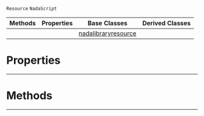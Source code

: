  `Resource` `NadaScript`



|Methods|Properties|Base Classes|Derived Classes|
|---|---|---|---|
| | |[nadalibraryresource](https://github.com/ZilchEngine/ZilchDocs/blob/master/code_reference/class_reference/nadalibraryresource.md)| |


 #  Properties


---  
 #  Methods


---  
 

 